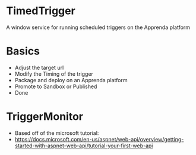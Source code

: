 # TimedTrigger
A window service for running scheduled triggers on the Apprenda platform

# Basics
* Adjust the target url 
* Modify the Timing of the trigger
* Package and deploy on an Apprenda platform
* Promote to Sandbox or Published
* Done

# TriggerMonitor 
* Based off of the microsoft tutorial:
* https://docs.microsoft.com/en-us/aspnet/web-api/overview/getting-started-with-aspnet-web-api/tutorial-your-first-web-api
